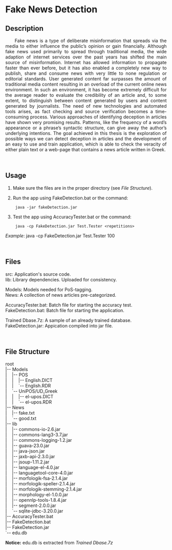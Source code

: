 # Fake News Detection

## Description
<p align="justify">&nbsp;&nbsp;&nbsp;&nbsp;&nbsp;Fake news is a type of deliberate misinformation that spreads via the media to either influence the public’s opinion or gain financially. Although fake news used primarily to spread through traditional media, the wide adaption of internet services over the past years has shifted the main source of misinformation. Internet has allowed information to propagate faster than ever before, but it has also enabled a completely new way to publish, share and consume news with very little to none regulation or editorial standards. User generated content far surpasses the amount of traditional media content resulting in an overload of the current online news environment. In such an environment, it has become extremely difficult for the average reader to evaluate the credibility of an article and, to some extent, to distinguish between content generated by users and content generated by journalists. The need of new technologies and automated tools arises, as fact checking and source verification becomes a time-consuming process. Various approaches of identifying deception in articles have shown very promising results. Patterns, like the frequency of a word’s appearance or a phrase’s syntactic structure, can give away the author’s underlying intentions. The goal achieved in this thesis is the exploration of possible ways we can detect deception in articles and the development of an easy to use and train application, which is able to check the veracity of either plain text or a web-page that contains a news article written in Greek.</p>
<br>

## Usage
1) Make sure the files are in the proper directory (see *File Structure*).

2) Run the app using FakeDetection.bat or the command:

        java -jar fakeDetection.jar
  
3) Test the app using AccuracyTester.bat or the command:

        java -cp FakeDetection.jar Test.Tester <repetitions>
  *Example*: java -cp FakeDetection.jar Test.Tester 100

<br>

## Files
src: Application's source code.<br>
lib: Library dependencies. Uploaded for consistency.<br>

Models: Models needed for PoS-tagging.<br>
News: A collection of news articles pre-categorized.<br>

AccuracyTester.bat:	Batch file for starting the accuracy test.<br>
FakeDetection.bat: Batch file for starting the application.<br>

Trained Dbase.7z: A sample of an already trained database.<br>
FakeDetection.jar: Appication compiled into jar file.<br>


<br>


## File Structure
root<br>
|-- Models<br>
|&nbsp;&nbsp;&nbsp;&nbsp;|-- POS<br>
|&nbsp;&nbsp;&nbsp;&nbsp;|&nbsp;&nbsp;&nbsp;&nbsp;|-- English.DICT<br>
|&nbsp;&nbsp;&nbsp;&nbsp;|&nbsp;&nbsp;&nbsp;&nbsp;\`-- English.RDR<br>
|&nbsp;&nbsp;&nbsp;&nbsp;\`-- UniPOS/UD_Greek<br>
|&nbsp;&nbsp;&nbsp;&nbsp;|&nbsp;&nbsp;&nbsp;&nbsp;|-- el-upos.DICT<br>
|&nbsp;&nbsp;&nbsp;&nbsp;|&nbsp;&nbsp;&nbsp;&nbsp;\`-- el-upos.RDR<br>
|-- News<br>
|&nbsp;&nbsp;&nbsp;&nbsp;|-- fake.txt<br>
|&nbsp;&nbsp;&nbsp;&nbsp;\`-- good.txt<br>
|-- lib<br>
|&nbsp;&nbsp;&nbsp;&nbsp;|-- commons-io-2.6.jar<br>
|&nbsp;&nbsp;&nbsp;&nbsp;|-- commons-lang3-3.7.jar<br>
|&nbsp;&nbsp;&nbsp;&nbsp;|-- commons-logging-1.2.jar<br>
|&nbsp;&nbsp;&nbsp;&nbsp;|-- guava-23.0.jar<br>
|&nbsp;&nbsp;&nbsp;&nbsp;|-- java-json.jar<br>
|&nbsp;&nbsp;&nbsp;&nbsp;|-- jaxb-api-2.3.0.jar<br>
|&nbsp;&nbsp;&nbsp;&nbsp;|-- jsoup-1.11.2.jar<br>
|&nbsp;&nbsp;&nbsp;&nbsp;|-- language-el-4.0.jar<br>
|&nbsp;&nbsp;&nbsp;&nbsp;|-- languagetool-core-4.0.jar<br>
|&nbsp;&nbsp;&nbsp;&nbsp;|-- morfologik-fsa-2.1.4.jar<br>
|&nbsp;&nbsp;&nbsp;&nbsp;|-- morfologik-speller-2.1.4.jar<br>
|&nbsp;&nbsp;&nbsp;&nbsp;|-- morfologik-stemming-2.1.4.jar<br>
|&nbsp;&nbsp;&nbsp;&nbsp;|-- morphology-el-1.0.0.jar<br>
|&nbsp;&nbsp;&nbsp;&nbsp;|-- opennlp-tools-1.8.4.jar<br>
|&nbsp;&nbsp;&nbsp;&nbsp;|-- segment-2.0.0.jar<br>
|&nbsp;&nbsp;&nbsp;&nbsp;\`-- sqlite-jdbc-3.20.0.jar<br>
|-- AccuracyTester.bat<br>
|-- FakeDetection.bat<br>
|-- FakeDetection.jar<br>
\`-- edu.db<br>

**Notice:** edu.db is extracted from *Trained Dbase.7z*

